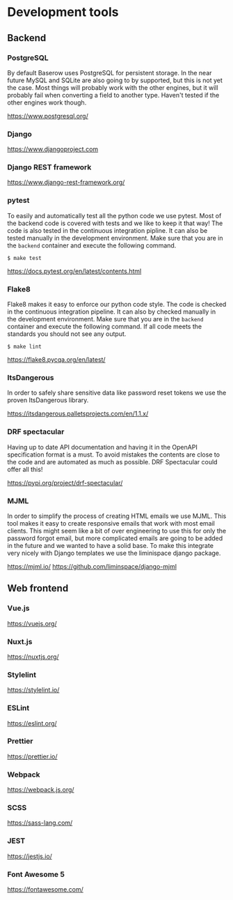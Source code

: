 # Development tools

## Backend

### PostgreSQL

By default Baserow uses PostgreSQL for persistent storage. In the near future MySQL and 
SQLite are also going to by supported, but this is not yet the case. Most things will
probably work with the other engines, but it will probably fail when converting a field
to another type. Haven't tested if the other engines work though.

https://www.postgresql.org/

### Django

https://www.djangoproject.com

### Django REST framework

https://www.django-rest-framework.org/

### pytest

To easily and automatically test all the python code we use pytest. Most of the backend
code is covered with tests and we like to keep it that way! The code is also tested
in the continuous integration pipline. It can also be tested manually in the development
environment. Make sure that you are in the `backend` container and execute the following
command.

```
$ make test
```

https://docs.pytest.org/en/latest/contents.html

### Flake8

Flake8 makes it easy to enforce our python code style. The code is checked in the 
continuous integration pipeline. It can also by checked manually in the development
environment. Make sure that you are in the `backend` container and execute the 
following command. If all code meets the standards you should not see any output.

```
$ make lint
```

https://flake8.pycqa.org/en/latest/

### ItsDangerous

In order to safely share sensitive data like password reset tokens we use the proven
ItsDangerous library.

https://itsdangerous.palletsprojects.com/en/1.1.x/

### DRF spectacular

Having up to date API documentation and having it in the OpenAPI specification format 
is a must. To avoid mistakes the contents are close to the code and are automated as 
much as possible. DRF Spectacular could offer all this!

https://pypi.org/project/drf-spectacular/

### MJML

In order to simplify the process of creating HTML emails we use MJML. This tool makes
it easy to create responsive emails that work with most email clients. This might seem
like a bit of over engineering to use this for only the password forgot email, but more
complicated emails are going to be added in the future and we wanted to have a solid 
base. To make this integrate very nicely with Django templates we use the liminispace
django package.

https://mjml.io/
https://github.com/liminspace/django-mjml

## Web frontend

### Vue.js

https://vuejs.org/

### Nuxt.js

https://nuxtjs.org/

### Stylelint

https://stylelint.io/

### ESLint

https://eslint.org/

### Prettier

https://prettier.io/

### Webpack

https://webpack.js.org/

### SCSS

https://sass-lang.com/

### JEST

https://jestjs.io/

### Font Awesome 5

https://fontawesome.com/
